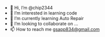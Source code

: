 - 👋 Hi, I’m @chip2344
- 👀 I’m interested in learning code
- 🌱 I’m currently learning Auto Repair
- 💞️ I’m looking to collaborate on ...
- 📫 How to reach me gsapp834@gmail.com

<!---
chip2344/chip2344 is a ✨ special ✨ repository because its `README.md` (this file) appears on your GitHub profile.
You can click the Preview link to take a look at your changes.
--->
